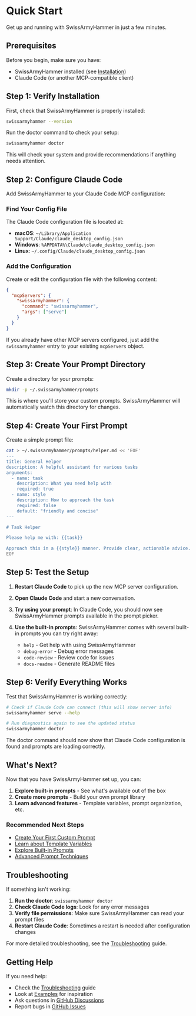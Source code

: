 # Quick Start

Get up and running with SwissArmyHammer in just a few minutes.

## Prerequisites

Before you begin, make sure you have:
- SwissArmyHammer installed (see [Installation](./installation.md))
- Claude Code (or another MCP-compatible client)

## Step 1: Verify Installation

First, check that SwissArmyHammer is properly installed:

```bash
swissarmyhammer --version
```

Run the doctor command to check your setup:

```bash
swissarmyhammer doctor
```

This will check your system and provide recommendations if anything needs attention.

## Step 2: Configure Claude Code

Add SwissArmyHammer to your Claude Code MCP configuration:

### Find Your Config File

The Claude Code configuration file is located at:
- **macOS**: `~/Library/Application Support/Claude/claude_desktop_config.json`
- **Windows**: `%APPDATA%\Claude\claude_desktop_config.json`
- **Linux**: `~/.config/Claude/claude_desktop_config.json`

### Add the Configuration

Create or edit the configuration file with the following content:

```json
{
  "mcpServers": {
    "swissarmyhammer": {
      "command": "swissarmyhammer",
      "args": ["serve"]
    }
  }
}
```

If you already have other MCP servers configured, just add the `swissarmyhammer` entry to your existing `mcpServers` object.

## Step 3: Create Your Prompt Directory

Create a directory for your prompts:

```bash
mkdir -p ~/.swissarmyhammer/prompts
```

This is where you'll store your custom prompts. SwissArmyHammer will automatically watch this directory for changes.

## Step 4: Create Your First Prompt

Create a simple prompt file:

```bash
cat > ~/.swissarmyhammer/prompts/helper.md << 'EOF'
---
title: General Helper
description: A helpful assistant for various tasks
arguments:
  - name: task
    description: What you need help with
    required: true
  - name: style
    description: How to approach the task
    required: false
    default: "friendly and concise"
---

# Task Helper

Please help me with: {{task}}

Approach this in a {{style}} manner. Provide clear, actionable advice.
EOF
```

## Step 5: Test the Setup

1. **Restart Claude Code** to pick up the new MCP server configuration.

2. **Open Claude Code** and start a new conversation.

3. **Try using your prompt**: In Claude Code, you should now see SwissArmyHammer prompts available in the prompt picker.

4. **Use the built-in prompts**: SwissArmyHammer comes with several built-in prompts you can try right away:
   - `help` - Get help with using SwissArmyHammer
   - `debug-error` - Debug error messages
   - `code-review` - Review code for issues
   - `docs-readme` - Generate README files

## Step 6: Verify Everything Works

Test that SwissArmyHammer is working correctly:

```bash
# Check if Claude Code can connect (this will show server info)
swissarmyhammer serve --help

# Run diagnostics again to see the updated status
swissarmyhammer doctor
```

The doctor command should now show that Claude Code configuration is found and prompts are loading correctly.

## What's Next?

Now that you have SwissArmyHammer set up, you can:

1. **Explore built-in prompts** - See what's available out of the box
2. **Create more prompts** - Build your own prompt library
3. **Learn advanced features** - Template variables, prompt organization, etc.

### Recommended Next Steps

- [Create Your First Custom Prompt](./first-prompt.md)
- [Learn about Template Variables](./template-variables.md)
- [Explore Built-in Prompts](./builtin-prompts.md)
- [Advanced Prompt Techniques](./advanced-prompts.md)

## Troubleshooting

If something isn't working:

1. **Run the doctor**: `swissarmyhammer doctor`
2. **Check Claude Code logs**: Look for any error messages
3. **Verify file permissions**: Make sure SwissArmyHammer can read your prompt files
4. **Restart Claude Code**: Sometimes a restart is needed after configuration changes

For more detailed troubleshooting, see the [Troubleshooting](./troubleshooting.md) guide.

## Getting Help

If you need help:
- Check the [Troubleshooting](./troubleshooting.md) guide
- Look at [Examples](./examples.md) for inspiration
- Ask questions in [GitHub Discussions](https://github.com/wballard/swissarmyhammer/discussions)
- Report bugs in [GitHub Issues](https://github.com/wballard/swissarmyhammer/issues)